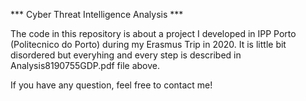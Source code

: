 *** Cyber Threat Intelligence Analysis ***

The code in this repository is about a project I developed in IPP Porto (Politecnico do Porto) during my Erasmus Trip in 2020.
It is little bit disordered but everyhing and every step is described in Analysis8190755GDP.pdf file above. 

If you have any question, feel free to contact me!